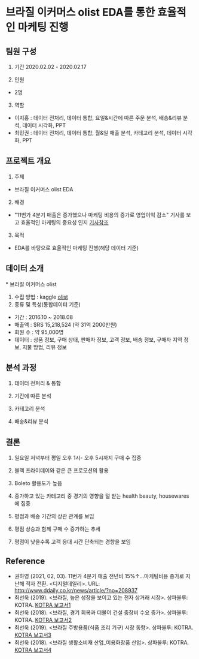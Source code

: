 브라질 이커머스 olist EDA를 통한 효율적인 마케팅 진행
===========

팀원 구성
----------
1. 기간 
2020.02.02 - 2020.02.17

2. 인원
- 2명

3. 역할
- 이지홍 : 데이터 전처리, 데이터 통합, 요일&시간에 따른 주문 분석, 배송&리뷰 분석, 데이터 시각화, PPT
- 최민권 : 데이터 전처리, 데이터 통합, 월&일 매출 분석, 카테고리 분석, 데이터 시각화, PPT

프로젝트 개요
----------
1. 주제 
- 브라질 이커머스 olist EDA
2. 배경
- "11번가 4분기 매출은 증가했으나 마케팅 비용의 증가로 영업이익 감소" 기사를 보고 효율적인 마케팅의 중요성 인지 [기사참조](http://www.ddaily.co.kr/news/article/?no=208937)
3. 목적
- EDA를 바탕으로 효율적인 마케팅 진행(해당 데이터 기준)


데이터 소개
---------
\* 브라질 이커머스 olist
1. 수집 방법 : kaggle [olist](https://www.kaggle.com/olistbr/brazilian-ecommerce)
2. 종류 및 특성(통합데이터 기준)

- 기간 : 2016.10 ~ 2018.08
- 매출액 : $RS 15,218,524 (약 31억 2000만원)
- 회원 수 : 약 95,000명
- 데이터 : 상품 정보, 구매 상태, 판매자 정보, 고객 정보, 배송 정보, 구매자 지역 정보, 지불 방법, 리뷰 정보

분석 과정 
--------

1. 데이터 전처리 & 통합

2. 기간에 따른 분석 

3. 카테고리 분석

4. 배송&리뷰 분석

결론 
--------

1. 일요일 저녁부터 평일 오후 1시- 오후 5시까지 구매 수 집중

2. 블랙 프라이데이와 같은 큰 프로모션의 활용

3. Boleto 활용도가 높음

4. 증가하고 있는 카테고리 중 경기의 영향을 덜 받는 health beauty, housewares 에 집중 

5. 평점과 배송 기간의 상관 관계를 보임

6. 평점 상승과 함께 구매 수 증가하는 추세

7. 평점이 낮을수록 고객 응대 시간 단축되는 경향을 보임



Reference
---------
- 권하영 (2021, 02, 03). 11번가 4분기 매출 전년비 15%↑…마케팅비용 증가로 지난해 적자 전환. <디지털데일리>. URL: http://www.ddaily.co.kr/news/article/?no=208937
- 최선욱 (2019). <브라질, 높은 성장을 보이고 있는 전자 상거래 시장>. 상파울루: KOTRA. [KOTRA 보고서1](https://news.kotra.or.kr/user/globalAllBbs/kotranews/album/781/globalBbsDataAllView.do?dataIdx=178787&column=&search=&searchAreaCd=&searchNationCd=&searchTradeCd=&searchStartDate=&searchEndDate=&searchCategoryIdxs=&searchIndustryCateIdx=&searchItemNam)
- 최선욱 (2018). <브라질, 경기 회복과 더불어 건설 중장비 수요 증가>. 상파울루: KOTRA. [KOTRA 보고서2](https://news.kotra.or.kr/user/globalBbs/kotranews/782/globalBbsDataView.do?setIdx=243&dataIdx=171562)
- 최선욱 (2019). <브라질 주방용품(식품 조리 기구) 시장 동향>. 상파울루: KOTRA. [KOTRA 보고서3](https://news.kotra.or.kr/user/globalAllBbs/kotranews/album/2/globalBbsDataAllView.do?dataIdx=177841&searchNationCd=101048)
- 최선욱 (2018). <브라질 생활소비재 산업_미용화장품 산업>. 상파울루: KOTRA. [KOTRA 보고서4](https://news.kotra.or.kr/user/globalBbs/kotranews/784/globalBbsDataView.do?setIdx=403&dataIdx=173141)


